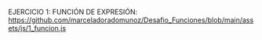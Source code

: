 EJERCICIO 1: FUNCIÓN DE EXPRESIÓN: https://github.com/marceladoradomunoz/Desafio_Funciones/blob/main/assets/js/1_funcion.js
